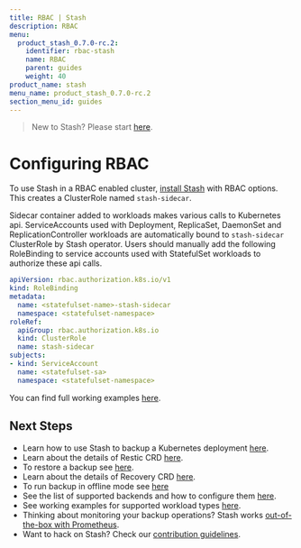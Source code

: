 ```yaml
---
title: RBAC | Stash
description: RBAC
menu:
  product_stash_0.7.0-rc.2:
    identifier: rbac-stash
    name: RBAC
    parent: guides
    weight: 40
product_name: stash
menu_name: product_stash_0.7.0-rc.2
section_menu_id: guides
---
```


> New to Stash? Please start [here](/products/stash/0.7.0-rc.2/concepts/README).

# Configuring RBAC

To use Stash in a RBAC enabled cluster, [install Stash](/products/stash/0.7.0-rc.2/setup/install) with RBAC options. This creates a ClusterRole named `stash-sidecar`.

Sidecar container added to workloads makes various calls to Kubernetes api. ServiceAccounts used with Deployment, ReplicaSet, DaemonSet and ReplicationController workloads are automatically bound to `stash-sidecar` ClusterRole by Stash operator. Users should manually add the following RoleBinding to service accounts used with StatefulSet workloads to authorize these api calls.

```yaml
apiVersion: rbac.authorization.k8s.io/v1
kind: RoleBinding
metadata:
  name: <statefulset-name>-stash-sidecar
  namespace: <statefulset-namespace>
roleRef:
  apiGroup: rbac.authorization.k8s.io
  kind: ClusterRole
  name: stash-sidecar
subjects:
- kind: ServiceAccount
  name: <statefulset-sa>
  namespace: <statefulset-namespace>
```

You can find full working examples [here](/products/stash/0.7.0-rc.2/guides/workloads).

## Next Steps

- Learn how to use Stash to backup a Kubernetes deployment [here](/products/stash/0.7.0-rc.2/guides/backup).
- Learn about the details of Restic CRD [here](/products/stash/0.7.0-rc.2/concepts/crds/restic).
- To restore a backup see [here](/products/stash/0.7.0-rc.2/guides/restore).
- Learn about the details of Recovery CRD [here](/products/stash/0.7.0-rc.2/concepts/crds/recovery).
- To run backup in offline mode see [here](/products/stash/0.7.0-rc.2/guides/offline_backup)
- See the list of supported backends and how to configure them [here](/products/stash/0.7.0-rc.2/guides/backends).
- See working examples for supported workload types [here](/products/stash/0.7.0-rc.2/guides/workloads).
- Thinking about monitoring your backup operations? Stash works [out-of-the-box with Prometheus](/products/stash/0.7.0-rc.2/guides/monitoring).
- Want to hack on Stash? Check our [contribution guidelines](/products/stash/0.7.0-rc.2/CONTRIBUTING).
